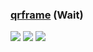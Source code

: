 ### [qrframe](https://github.com/zhengkyl/qrframe) (Wait)

![](https://img.shields.io/github/license/zhengkyl/qrframe) [![](https://img.shields.io/github/last-commit/scillidan/qrframe/master?label=last%20commit%20(fork))](https://github.com/scillidan/qrframe) ![](https://img.shields.io/badge/Vercel-black?style=flat&logo=Vercel&logoColor=white)